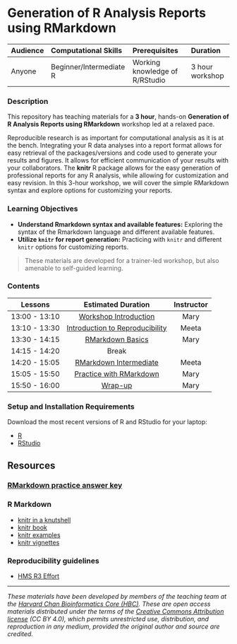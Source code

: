 # Generation of R Analysis Reports using RMarkdown

| Audience | Computational Skills | Prerequisites | Duration |
:----------|:----------|:----------|:----------|
| Anyone | Beginner/Intermediate R | Working knowledge of R/RStudio | 3 hour workshop|

### Description

This repository has teaching materials for a **3 hour**, hands-on **Generation of R Analysis Reports using RMarkdown** workshop led at a relaxed pace. 

Reproducible research is as important for computational analysis as it is at the bench. Integrating your R data analyses into a report format allows for easy retrieval of the packages/versions and code used to generate your results and figures. It allows for efficient communication of your results with your collaborators. The **knitr** R package allows for the easy generation of professional reports for any R analysis, while allowing for customization and easy revision. In this 3-hour workshop, we will cover the simple RMarkdown syntax and explore options for customizing your reports.

### Learning Objectives
*  **Understand Rmarkdown syntax and available features:** Exploring the syntax of the Rmarkdown language and different available features.
*  **Utilize `knitr` for report generation:** Practicing with `knitr` and different `knitr` options for customizing reports.

> These materials are developed for a trainer-led workshop, but also amenable to self-guided learning.


### Contents

| Lessons            |  Estimated Duration  |  Instructor |
|:------------------------:|:------------------------------------------------:|:--------:|
| 13:00 - 13:10 | [Workshop Introduction](https://github.com/hbctraining/Rmarkdown_analysis_reports/raw/main/lectures/Intro_to_workshop.pdf) | Mary |
| 13:10 - 13:30 | [Introduction to Reproducibility]() | Meeta |
| 13:30 - 14:15 | [RMarkdown Basics](https://hbctraining.github.io/reproducibility-tools/lessons/01-Rmarkdown_basics.html) | Mary |
| 14:15 - 14:20 | Break | |
| 14:20 - 15:05 | [RMarkdown Intermediate](https://hbctraining.github.io/reproducibility-tools/lessons/02-Rmarkdown_intermediate.html) | Meeta | 
| 15:05 - 15:50 | [Practice with RMarkdown](https://hbctraining.github.io/reproducibility-tools/activities/Rmd_exercise4.html) | Mary | 
| 15:50 - 16:00 | [Wrap-up]() | Mary | 


### Setup and Installation Requirements

Download the most recent versions of R and RStudio for your laptop:

 - [R](http://lib.stat.cmu.edu/R/CRAN/) 
 - [RStudio](https://www.rstudio.com/products/rstudio/download/#download)

## Resources
 
### [**RMarkdown practice answer key**](https://raw.githubusercontent.com/hbctraining/reproducibility-tools/master/activities/Rmd_exercise4_answerkey.rmd)

### R Markdown
-   [knitr in a knutshell](http://kbroman.org/knitr_knutshell/)
-   [knitr book](https://www.amazon.com/gp/product/1498716962)
-   [knitr examples](https://yihui.name/knitr/demos)
-   [knitr vignettes](https://github.com/yihui/knitr/tree/master/vignettes)

### Reproducibility guidelines
* [HMS R3 Effort](https://ari.hms.harvard.edu/research-rigor-reproducibility/hms-r3-effort)

***

*These materials have been developed by members of the teaching team at the [Harvard Chan Bioinformatics Core (HBC)](http://bioinformatics.sph.harvard.edu/). These are open access materials distributed under the terms of the [Creative Commons Attribution license](https://creativecommons.org/licenses/by/4.0/) (CC BY 4.0), which permits unrestricted use, distribution, and reproduction in any medium, provided the original author and source are credited.*
